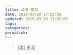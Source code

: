 ```yaml
---
title: 读书·宽容
date: 2019-03-28 17:02:09
updated: 2019-03-28 17:02:09
tags:
categories:
permalink:
---
```


> [美] 房龙